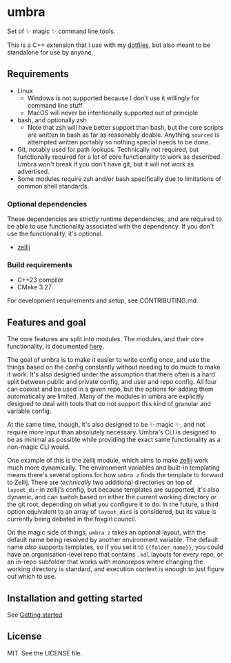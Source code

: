 # umbra

Set of ✨ magic ✨ command line tools.

This is a C++ extension that I use with my [dotfiles](https://github.com/LunarWatcher/dotfiles/), but also meant to be standalone for use by anyone.

## Requirements

* Linux
    * Windows is not supported because I don't use it willingly for command line stuff
    * MacOS will never be intentionally supported out of principle
* bash, and optionally zsh
    * Note that zsh will have better support than bash, but the core scripts are written in bash as far as reasonably doable. Anything `sourced` is attempted written portably so nothing special needs to be done.
* Git, notably used for path lookups. Technically not required, but functionally required for a lot of core functionality to work as described. Umbra won't break if you don't have git, but it will not work as advertised.
* Some modules require zsh and/or bash specifically due to limitations of common shell standards.

### Optional dependencies

These dependencies are strictly runtime dependencies, and are required to be able to use functionality associated with the dependency. If you don't use the functionality, it's optional.

* [zellij](https://github.com/zellij-org/zellij)

### Build requirements

* C++23 compiler
* CMake 3.27

For development requirements and setup, see CONTRIBUTING.md.

## Features and goal

The core features are split into modules. The modules, and their core functionality, is documented [here](https://github.com/LunarWatcher/umbra/blob/master/docs/Modules.md).

The goal of umbra is to make it easier to write config once, and use the things based on the config constantly without needing to do much to make it work. It's also designed under the assumption that there often is a hard split between public and private config, and user and repo config. All four can coexist and be used in a given repo, but the options for adding them automatically are limited. Many of the modules in umbra are explicitly designed to deal with tools that do not support this kind of granular and variable config.

At the same time, though, it's also designed to be ✨ magic ✨, and not require more input than absolutely necessary. Umbra's CLI is designed to be as minimal as possible while providing the exact same functionality as a non-magic CLI would. 

One example of this is the zellij module, which aims to make [zellij](https://github.com/zellij-org/zellij) work much more dynamically. The environment variables and built-in templating means there's several options for how `umbra z` finds the template to forward to Zellij. There are _technically_ two additional directories on top of `layout_dir` in zellij's config, but because templates are supported, it's also dynamic, and can switch based on either the current working directory or the git root, depending on what you configure it to do. In the future, a third option equivalent to an array of `layout_dir`s is considered, but its value is currently being debated in the foxgirl council.

On the magic side of things, `umbra z` takes an optional layout, with the default name being resolved by another environment variable. The default name _also_ supports templates, so if you set it to `{{folder_name}}`, you could have an organisation-level repo that contains `.kdl` layouts for every repo, or an in-repo subfolder that works with monorepos where changing the working directory is standard, and execution context is enough to just figure out which to use. 

## Installation and getting started

See [Getting started](https://github.com/LunarWatcher/umbra/blob/master/docs/Getting%20started.md)

## License

MIT. See the LICENSE file.
